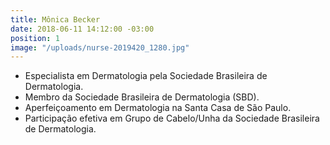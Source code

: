 ```yaml
---
title: Mônica Becker
date: 2018-06-11 14:12:00 -03:00
position: 1
image: "/uploads/nurse-2019420_1280.jpg"
---
```


* Especialista em Dermatologia pela Sociedade Brasileira de Dermatologia.
* Membro da Sociedade Brasileira de Dermatologia (SBD).
* Aperfeiçoamento em Dermatologia na Santa Casa de São Paulo.
* Participação efetiva em Grupo de Cabelo/Unha da Sociedade Brasileira de Dermatologia.